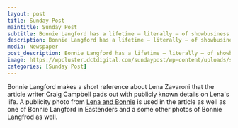 ```yaml
---
layout: post
title: Sunday Post
maintitle: Sunday Post
subtitle: Bonnie Langford has a lifetime – literally – of showbusiness memories
description: Bonnie Langford has a lifetime – literally – of showbusiness memories.
media: Newspaper
post_description: Bonnie Langford has a lifetime – literally – of showbusiness memories.
image: https://wpcluster.dctdigital.com/sundaypost/wp-content/uploads/sites/13/2019/08/5d5d303a00e752.96581213-e1566480620476-539x372.jpg
categories: [Sunday Post]
---
```


Bonnie Langford makes a short reference about Lena Zavaroni that the article writer Craig Campbell pads out with publicly known details on Lena's life. A publicity photo from [Lena and Bonnie](/london%20weekend%20television/1978/03/26/lena-and-bonnie.html) is used in the article as well as one of Bonnie Langford in Eastenders and a some other photos of Bonnie Langfrod as well.

<div class="iframely-embed"><div class="iframely-responsive" style="padding-bottom: 68.9922%; padding-top: 120px;"><a href="https://www.sundaypost.com/fp/try-to-keep-those-that-you-love-around-you-bonnie-langford-has-some-advice-for-would-be-entertainers/" data-iframely-url="//cdn.iframe.ly/oD0UmrM"></a></div></div><script async src="//cdn.iframe.ly/embed.js" charset="utf-8"></script>

